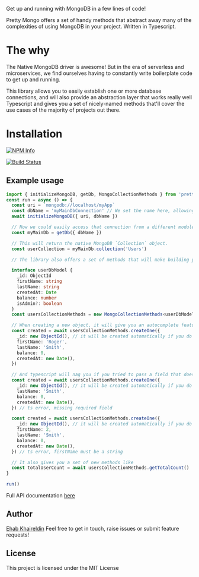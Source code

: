 Get up and running with MongoDB in a few lines of code!

Pretty Mongo offers a set of handy methods that abstract away many of the complexities of using MongoDB in your project. Written in Typescript.

# The why

The Native MongoDB driver is awesome! But in the era of serverless and microservices, we find ourselves having to constantly write boilerplate code to get up and running.

This library allows you to easily establish one or more database connections, and will also provide an abstraction layer that works really well Typescript and gives you a set of nicely-named methods that'll cover the use cases of the majority of projects out there.

# Installation

[![NPM Info](https://nodei.co/npm/pretty-mongo.png?downloads=true&downloadRank=true&stars=true)](https://www.npmjs.org/package/pretty-mongo)

[![Build Status](https://travis-ci.org/ehab180hb/pretty-mongo.svg?branch=master)](https://travis-ci.org/ehab180hb/pretty-mongo)

## Example usage

```typescript
import { initializeMongoDB, getDb, MongoCollectionMethods } from 'pretty-mongo'
const run = async () => {
  const uri = `mongodb://localhost/myApp`
  const dbName = 'myMainDbConnection' // We set the name here, allowing us to later create different connections and give then different labels to fetch them.
  await initializeMongoDB({ uri, dbName })

  // Now we could easily access that connection from a different module synchronously.
  const myMainDb = getDb({ dbName })

  // This will return the native MongoDB `Collection` object.
  const userCollection = myMainDb.collection('Users')

  // The library also offers a set of methods that will make building your app much easier. And it works really well with Typescript! By defining your Model here, you'll be getting typed objects when for example scanning the DB.

  interface userDbModel {
    _id: ObjectId
    firstName: string
    lastName: string
    createdAt: Date
    balance: number
    isAdmin?: boolean
  }
  const usersCollectionMethods = new MongoCollectionMethods<userDbModel>(userCollection)

  // When creating a new object, it will give you an autocomplete feature in your IDE.
  const created = await usersCollectionMethods.createOne({
    _id: new ObjectId(), // it will be created automatically if you do not include it
    firstName: 'Roger',
    lastName: 'Smith',
    balance: 0,
    createdAt: new Date(),
  })

  // And typescript will nag you if you tried to pass a field that does not exist or provided the wrong type for a field
  const created = await usersCollectionMethods.createOne({
    _id: new ObjectId(), // it will be created automatically if you do not include it
    lastName: 'Smith',
    balance: 0,
    createdAt: new Date(),
  }) // ts error, missing required field

  const created = await usersCollectionMethods.createOne({
    _id: new ObjectId(), // it will be created automatically if you do not include it
    firstName: 2,
    lastName: 'Smith',
    balance: 0,
    createdAt: new Date(),
  }) // ts error, firstName must be a string

  // It also gives you a set of new methods like
  const totalUserCount = await usersCollectionMethods.getTotalCount()
}

run()
```

Full API documentation [here](https://github.com/ehab180hb/pretty-mongo/blob/master/API.md)

## Author

[Ehab Khaireldin](https://github.com/ehab180hb)
Feel free to get in touch, raise issues or submit feature requests!

## License

This project is licensed under the MIT License
